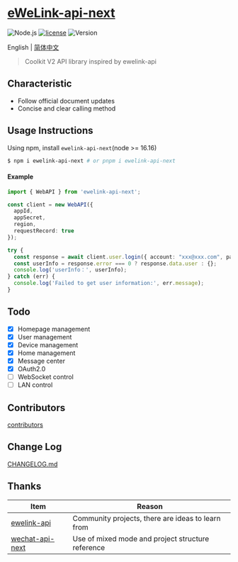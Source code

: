# [eWeLink-api-next](https://github.com/coolkit-carl/ewelink-api-next)

![Node.js](https://img.shields.io/badge/Node.js-18.7.0-pewter.svg?logo=Node.js&link=https://nodejs.org/cn)
[![license](https://img.shields.io/badge/license-MIT-blue.svg)](https://github.com/yanhaijing/jslib-base/blob/master/LICENSE)
![Version](https://img.shields.io/badge/Version-0.0.3-orange.svg?logo=SemVer&link=https://nodejs.org/cn)

English | [简体中文](./doc/README.zh-CN.md)

> Coolkit V2 API library inspired by ewelink-api

## Characteristic

- Follow official document updates
- Concise and clear calling method

## Usage Instructions

Using npm, install `ewelink-api-next`(node >= 16.16)

```bash
$ npm i ewelink-api-next # or pnpm i ewelink-api-next
```

#### Example

```typescript
import { WebAPI } from 'ewelink-api-next';

const client = new WebAPI({
  appId,
  appSecret,
  region,
  requestRecord: true
});

try {
  const response = await client.user.login({ account: "xxx@xxx.com", password: "12345678", areaCode: "+1" });
  const userInfo = response.error === 0 ? response.data.user : {};
  console.log('userInfo：', userInfo);
} catch (err) {
  console.log('Failed to get user information:', err.message);
}
```

## Todo

- [x] Homepage management
- [x] User management
- [x] Device management
- [x] Home management
- [x] Message center
- [x] OAuth2.0
- [ ] WebSocket control
- [ ] LAN control

## Contributors

[contributors](https://github.com/yanhaijing/jslib-base/graphs/contributors)

## Change Log

[CHANGELOG.md](./doc/CHANGELOG.md)

## Thanks

| Item                                                           | Reason          |
|----------------------------------------------------------------|----------------------------------------------|
| [ewelink-api](https://github.com/skydiver/ewelink-api)         | Community projects, there are ideas to learn from|
| [wechat-api-next](https://github.com/lblblong/wechat-api-next) | Use of mixed mode and project structure reference |

